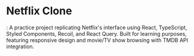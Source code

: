 # Netflix Clone

: A practice project replicating Netflix's interface using React, TypeScript, Styled Components, Recoil, and React Query. Built for learning purposes, featuring responsive design and movie/TV show browsing with TMDB API integration.
